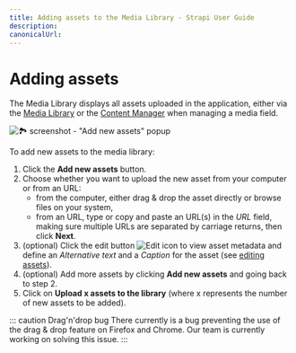 ```yaml
---
title: Adding assets to the Media Library - Strapi User Guide
description:
canonicalUrl:
---
```


<!-- TODO: update SEO -->

# Adding assets

<!-- TODO: review intro -->

<!-- assets only added via Media Library -->
The Media Library displays all assets uploaded in the application, either via the [Media Library](/user-docs/latest/media-library/introduction-to-media-library.md) or the [Content Manager](/user-docs/latest/content-manager/writing-content.md#filling-up-fields) when managing a media field.

<!-- TODO: remove -->
<!-- Assets can be added to the Media Library by clicking the **Add new assets** button. -->



![🏞 screenshot - "Add new assets" popup]()

To add new assets to the media library:

1. Click the **Add new assets** button.
2. Choose whether you want to upload the new asset from your computer or from an URL:
    - from the computer, either drag & drop the asset directly or browse files on your system,
    - from an URL, type or copy and paste an URL(s) in the _URL_ field, making sure multiple URLs are separated by carriage returns, then click **Next**.
3. (optional) Click the edit button ![Edit icon](../assets/icons/edit.svg) to view asset metadata and define an _Alternative text_ and a _Caption_ for the asset (see [editing assets](#editing-assets)).
4. (optional) Add more assets by clicking **Add new assets** and going back to step 2.
5. Click on **Upload x assets to the library** (where x represents the number of new assets to be added).

::: caution Drag'n'drop bug
There currently is a bug preventing the use of the drag & drop feature on Firefox and Chrome. Our team is currently working on solving this issue.
:::
